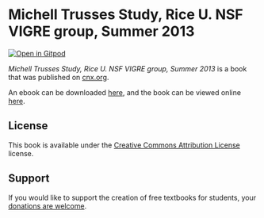 # Michell Trusses Study, Rice U. NSF VIGRE group, Summer 2013

[![Open in Gitpod](https://gitpod.io/button/open-in-gitpod.svg)](https://gitpod.io/from-referrer/)

_Michell Trusses Study, Rice U. NSF VIGRE group, Summer 2013_ is a book that was published on [cnx.org](https://cnx.org/).

An ebook can be downloaded [here](https://github.com/cnx-user-books/cnxbook-michell-trusses-study-rice-u-nsf-vigre-group-summer-2013/releases/latest), and the book can be viewed online [here](https://github.com/cnx-user-books/cnxbook-michell-trusses-study-rice-u-nsf-vigre-group-summer-2013/releases/latest).

## License
This book is available under the [Creative Commons Attribution License](./LICENSE) license.

## Support
If you would like to support the creation of free textbooks for students, your [donations are welcome](https://riceconnect.rice.edu/donation/support-openstax-banner).

